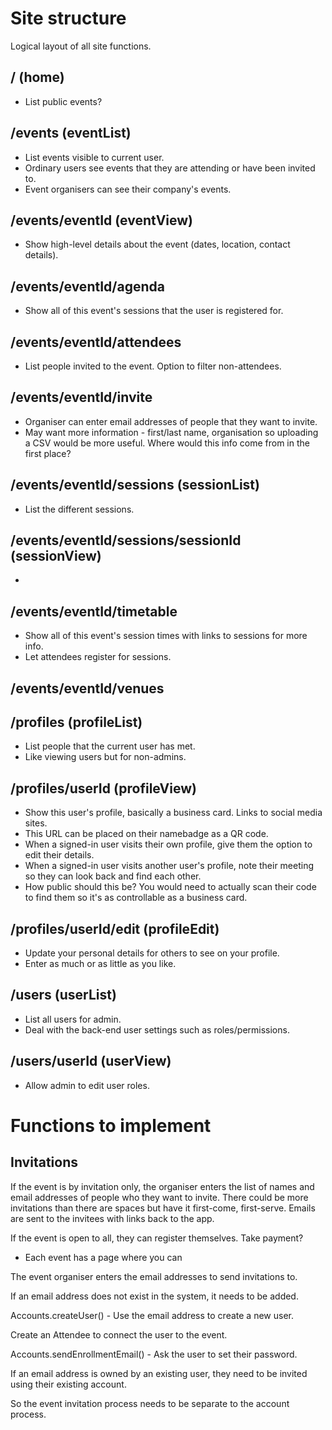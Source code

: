 # Site structure
Logical layout of all site functions.

## / (home)
- List public events?

## /events (eventList)
- List events visible to current user.
- Ordinary users see events that they are attending or have been invited to.
- Event organisers can see their company's events.

## /events/eventId (eventView)
- Show high-level details about the event (dates, location, contact details).

## /events/eventId/agenda
- Show all of this event's sessions that the user is registered for.

## /events/eventId/attendees
- List people invited to the event. Option to filter non-attendees.

## /events/eventId/invite
- Organiser can enter email addresses of people that they want to invite.
- May want more information - first/last name, organisation so uploading a CSV would be more useful. Where would this info come from in the first place?

## /events/eventId/sessions (sessionList)
- List the different sessions.

## /events/eventId/sessions/sessionId (sessionView)
- 

## /events/eventId/timetable
- Show all of this event's session times with links to sessions for more info.
- Let attendees register for sessions.

## /events/eventId/venues



## /profiles (profileList)
- List people that the current user has met.
- Like viewing users but for non-admins.

## /profiles/userId (profileView)
- Show this user's profile, basically a business card. Links to social media sites.
- This URL can be placed on their namebadge as a QR code.
- When a signed-in user visits their own profile, give them the option to edit their details.
- When a signed-in user visits another user's profile, note their meeting so they can look back and find each other.
- How public should this be? You would need to actually scan their code to find them so it's as controllable as a business card.

## /profiles/userId/edit (profileEdit)
- Update your personal details for others to see on your profile.
- Enter as much or as little as you like.



## /users (userList)
- List all users for admin.
- Deal with the back-end user settings such as roles/permissions.

## /users/userId (userView)
- Allow admin to edit user roles.




# Functions to implement

## Invitations
If the event is by invitation only, the organiser enters the list of names and email addresses of people who they want to invite. There could be more invitations than there are spaces but have it first-come, first-serve.
Emails are sent to the invitees with links back to the app.

If the event is open to all, they can register themselves. Take payment?

- Each event has a page where you can 



The event organiser enters the email addresses to send invitations to.

If an email address does not exist in the system, it needs to be added.

Accounts.createUser() - Use the email address to create a new user.

Create an Attendee to connect the user to the event.

Accounts.sendEnrollmentEmail() - Ask the user to set their password.


If an email address is owned by an existing user, they need to be invited using their existing account.

So the event invitation process needs to be separate to the account process. 